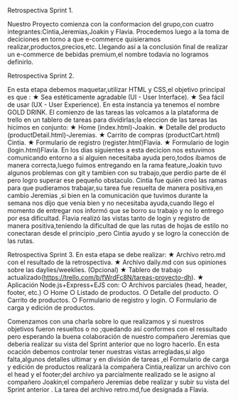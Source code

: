 Retrospectiva Sprint 1.

Nuestro Proyecto comienza con la conformacion del grupo,con cuatro integrantes:Cintia,Jeremias,Joakin y Flavia.
Procedemos luego a la  toma de deciciones en torno a que e-commerce quisieramos realizar,productos,precios,etc.
Llegando así a la conclusión final de realizar un e-commerce de bebidas premium,el nombre todavia no logramos definirlo.

Retrospectiva Sprint 2.

En esta etapa debemos maquetar,utilizar HTML y CSS,el objetivo principal es que :
★ Sea estéticamente agradable (UI - User Interface).
★ Sea fácil de usar (UX - User Experience).
En esta instancia ya tenemos el nombre GOLD DRINK.
El comienzo de las tareas las volcamos a la plataforma de trello en un tablero de tareas para dividirlas;la eleccion de las tareas las hicimos en conjunto:
★ Home (index.html)-Joakin.
★ Detalle del producto (productDetail.html)-Jeremias.
★ Carrito de compras (productCart.html) Cintia.
★ Formulario de registro (register.html)Flavia.
★ Formulario de login (login.html)Flavia.
En los dias siguientes a esta decicion nos estuvimos comunicando entorno a si alguien necesitaba ayuda pero,todos ibamos de manera correcta,luego fuimos entregando en la rama feature,Joakin tuvo algunos problemas con git y tambien con su trabajo,que perdio parte de él pero logro superar ese pequeño obstaculo.
Cintia fue quién creó las ramas para que pudieramos trabajar,su tarea fue resuelta de manera positiva,en cambio Jeremias ,si bien en la comunicación que tuvimos durante la semana nos dijo que venia bien y no necesitaba ayuda,cuando llego el momento de entregar nos informó que se borro su trabajo y no lo entrego por esa  dificultad.
Flavia realizó las vistas tanto de login y registro de manera positiva,teniendo la dificultad de que las rutas de hojas de estilo no conectaran desde el principio ,pero Cintia ayudo y se logro la conección de las rutas.

Retrospectiva Sprint 3.
En esta etapa se debe realizar:
★ Archivo retro.md con el resultado de la retrospectiva.
★ Archivo daily.md con sus opiniones sobre las daylies/weeklies. (Opcional)
★ Tablero de trabajo actualizado(https://trello.com/b/fWrdFc8N/tareas-proyecto-dh).
★ Aplicación Node.js+Express+EJS con:
○ Archivos parciales (head, header, footer, etc.)
○ Home
○ Listado de productos.
○ Detalle del producto.
○ Carrito de productos.
○ Formulario de registro y login.
○ Formulario de carga y edición de productos.

Comenzamos con una charla sobre lo que realizamos y si nuestros objetivos fueron resueltos o no ;quedando así conformes con el ressultado pero esperando la buena colaboración de nuestro compañero Jeremias que deberia realizar su vista del Sprint anterior que no logro hacerlo.
En esta ocación debemos controlar tener nuestras vistas arregladas,si algo falta,algunos detalles ultimar y en división de tareas ,el Formulario de carga y edición de productos realizará la compañera Cintia,realizar un archivo con el head y el footer;del archivo ya parcialmente realizado se le asigno al compañero Joakin;el compañero Jeremias debe realizar y subir su vista del Sprint anterior .
La tarea del archivo retro.md,fue designada a Flavia.


